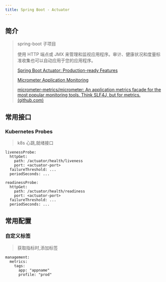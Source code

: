 ```yaml
---
title: Spring Boot - Actuator
---
```


##  简介

> spring-boot 子项目
>
> 使用 HTTP 端点或 JMX 来管理和监视应用程序。审计、健康状况和度量标准收集也可以自动应用于您的应用程序。
>
> [Spring Boot Actuator: Production-ready Features](https://docs.spring.io/spring-boot/docs/current/reference/html/actuator.html#actuator)
>
> [Micrometer Application Monitoring](https://micrometer.io/)
>
> [micrometer-metrics/micrometer: An application metrics facade for the most popular monitoring tools. Think SLF4J, but for metrics. (github.com)](https://github.com/micrometer-metrics/micrometer)



## 常用接口

### Kubernetes Probes

> k8s 心跳,就绪接口

```
livenessProbe:
  httpGet:
    path: /actuator/health/liveness
    port: <actuator-port>
  failureThreshold: ...
  periodSeconds: ...

readinessProbe:
  httpGet:
    path: /actuator/health/readiness
    port: <actuator-port>
  failureThreshold: ...
  periodSeconds: ...
```



## 常用配置

### 自定义标签

> 获取指标时,添加标签

```
management:
  metrics:
    tags:
      app: "appname"
      profile: "prod"
```

